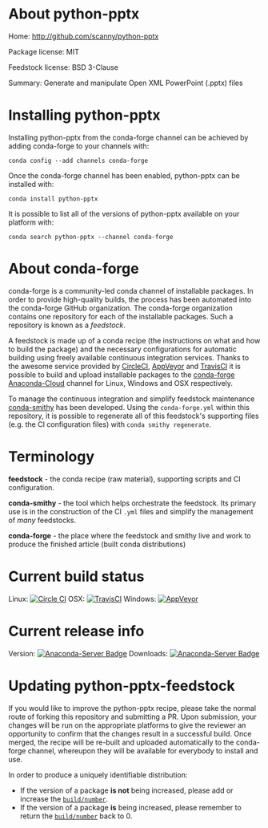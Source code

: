 About python-pptx
=================

Home: http://github.com/scanny/python-pptx

Package license: MIT

Feedstock license: BSD 3-Clause

Summary: Generate and manipulate Open XML PowerPoint (.pptx) files



Installing python-pptx
======================

Installing python-pptx from the conda-forge channel can be achieved by adding conda-forge to your channels with:

```
conda config --add channels conda-forge
```

Once the conda-forge channel has been enabled, python-pptx can be installed with:

```
conda install python-pptx
```

It is possible to list all of the versions of python-pptx available on your platform with:

```
conda search python-pptx --channel conda-forge
```


About conda-forge
=================

conda-forge is a community-led conda channel of installable packages.
In order to provide high-quality builds, the process has been automated into the
conda-forge GitHub organization. The conda-forge organization contains one repository
for each of the installable packages. Such a repository is known as a *feedstock*.

A feedstock is made up of a conda recipe (the instructions on what and how to build
the package) and the necessary configurations for automatic building using freely
available continuous integration services. Thanks to the awesome service provided by
[CircleCI](https://circleci.com/), [AppVeyor](http://www.appveyor.com/)
and [TravisCI](https://travis-ci.org/) it is possible to build and upload installable
packages to the [conda-forge](https://anaconda.org/conda-forge)
[Anaconda-Cloud](http://docs.anaconda.org/) channel for Linux, Windows and OSX respectively.

To manage the continuous integration and simplify feedstock maintenance
[conda-smithy](http://github.com/conda-forge/conda-smithy) has been developed.
Using the ``conda-forge.yml`` within this repository, it is possible to regenerate all of
this feedstock's supporting files (e.g. the CI configuration files) with ``conda smithy regenerate``.


Terminology
===========

**feedstock** - the conda recipe (raw material), supporting scripts and CI configuration.

**conda-smithy** - the tool which helps orchestrate the feedstock.
                   Its primary use is in the construction of the CI ``.yml`` files
                   and simplify the management of *many* feedstocks.

**conda-forge** - the place where the feedstock and smithy live and work to
                  produce the finished article (built conda distributions)

Current build status
====================

Linux: [![Circle CI](https://circleci.com/gh/conda-forge/python-pptx-feedstock.svg?style=svg)](https://circleci.com/gh/conda-forge/python-pptx-feedstock)
OSX: [![TravisCI](https://travis-ci.org/conda-forge/python-pptx-feedstock.svg?branch=master)](https://travis-ci.org/conda-forge/python-pptx-feedstock)
Windows: [![AppVeyor](https://ci.appveyor.com/api/projects/status/github/conda-forge/python-pptx-feedstock?svg=True)](https://ci.appveyor.com/project/conda-forge/python-pptx-feedstock/branch/master)

Current release info
====================
Version: [![Anaconda-Server Badge](https://anaconda.org/conda-forge/python-pptx/badges/version.svg)](https://anaconda.org/conda-forge/python-pptx)
Downloads: [![Anaconda-Server Badge](https://anaconda.org/conda-forge/python-pptx/badges/downloads.svg)](https://anaconda.org/conda-forge/python-pptx)


Updating python-pptx-feedstock
==============================

If you would like to improve the python-pptx recipe, please take the normal
route of forking this repository and submitting a PR. Upon submission, your changes will
be run on the appropriate platforms to give the reviewer an opportunity to confirm that the
changes result in a successful build. Once merged, the recipe will be re-built and uploaded
automatically to the conda-forge channel, whereupon they will be available for everybody to
install and use.

In order to produce a uniquely identifiable distribution:
 * If the version of a package **is not** being increased, please add or increase
   the [``build/number``](http://conda.pydata.org/docs/building/meta-yaml.html#build-number-and-string).
 * If the version of a package **is** being increased, please remember to return
   the [``build/number``](http://conda.pydata.org/docs/building/meta-yaml.html#build-number-and-string)
   back to 0.
